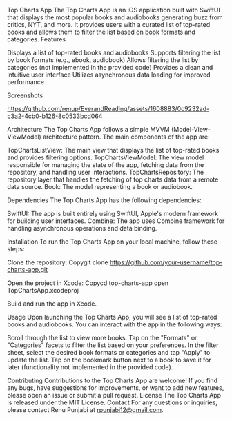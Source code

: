 Top Charts App
The Top Charts App is an iOS application built with SwiftUI that displays the most popular books and audiobooks generating buzz from critics, NYT, and more. It provides users with a curated list of top-rated books and allows them to filter the list based on book formats and categories.
Features

Displays a list of top-rated books and audiobooks
Supports filtering the list by book formats (e.g., ebook, audiobook)
Allows filtering the list by categories (not implemented in the provided code)
Provides a clean and intuitive user interface
Utilizes asynchronous data loading for improved performance

Screenshots


https://github.com/renup/EverandReading/assets/1608883/0c9232ad-c3a2-4cb0-b126-8c0533bcd064



Architecture
The Top Charts App follows a simple MVVM (Model-View-ViewModel) architecture pattern. The main components of the app are:

TopChartsListView: The main view that displays the list of top-rated books and provides filtering options.
TopChartsViewModel: The view model responsible for managing the state of the app, fetching data from the repository, and handling user interactions.
TopChartsRepository: The repository layer that handles the fetching of top charts data from a remote data source.
Book: The model representing a book or audiobook.

Dependencies
The Top Charts App has the following dependencies:

SwiftUI: The app is built entirely using SwiftUI, Apple's modern framework for building user interfaces.
Combine: The app uses Combine framework for handling asynchronous operations and data binding.

Installation
To run the Top Charts App on your local machine, follow these steps:

Clone the repository:
Copygit clone https://github.com/your-username/top-charts-app.git

Open the project in Xcode:
Copycd top-charts-app
open TopChartsApp.xcodeproj

Build and run the app in Xcode.

Usage
Upon launching the Top Charts App, you will see a list of top-rated books and audiobooks. You can interact with the app in the following ways:

Scroll through the list to view more books.
Tap on the "Formats" or "Categories" facets to filter the list based on your preferences.
In the filter sheet, select the desired book formats or categories and tap "Apply" to update the list.
Tap on the bookmark button next to a book to save it for later (functionality not implemented in the provided code).

Contributing
Contributions to the Top Charts App are welcome! If you find any bugs, have suggestions for improvements, or want to add new features, please open an issue or submit a pull request.
License
The Top Charts App is released under the MIT License.
Contact
For any questions or inquiries, please contact Renu Punjabi at rpunjabi12@gmail.com.
